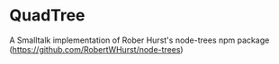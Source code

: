 # QuadTree
A Smalltalk implementation of Rober Hurst's node-trees npm package (https://github.com/RobertWHurst/node-trees)

